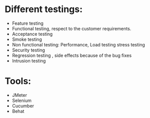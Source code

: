 # Different testings:
- Feature testing
- Functional testing, respect to the customer requirements.
- Acceptance testing
- Smoke testing 
- Non functional testing: Performance, Load testing stress testing
- Security testing
- Regression testing , side effects because of the bug fixes
- Intrusion testing

# Tools:
- JMeter
- Selenium
- Cucumber
- Behat
